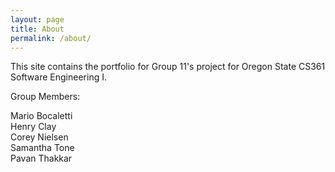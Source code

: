 ```yaml
---
layout: page
title: About
permalink: /about/
---
```


This site contains the portfolio for Group 11's project for Oregon State CS361 Software Engineering I.

Group Members:

Mario Bocaletti  
Henry Clay  
Corey Nielsen  
Samantha Tone  
Pavan Thakkar  

